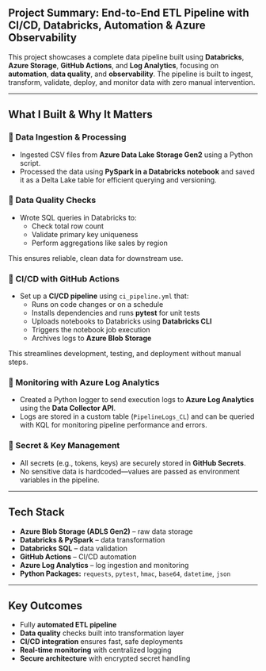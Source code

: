 ## Project Summary: End-to-End ETL Pipeline with CI/CD, Databricks, Automation & Azure Observability

This project showcases a complete data pipeline built using **Databricks**, **Azure Storage**, **GitHub Actions**, and **Log Analytics**, focusing on **automation**, **data quality**, and **observability**. The pipeline is built to ingest, transform, validate, deploy, and monitor data with zero manual intervention.

---

##  What I Built & Why It Matters

### 🔹 Data Ingestion & Processing
- Ingested CSV files from **Azure Data Lake Storage Gen2** using a Python script.
- Processed the data using **PySpark in a Databricks notebook** and saved it as a Delta Lake table for efficient querying and versioning.

### 🔹 Data Quality Checks
- Wrote SQL queries in Databricks to:
  - Check total row count
  - Validate primary key uniqueness
  - Perform aggregations like sales by region

This ensures reliable, clean data for downstream use.

### 🔹 CI/CD with GitHub Actions
- Set up a **CI/CD pipeline** using `ci_pipeline.yml` that:
  - Runs on code changes or on a schedule
  - Installs dependencies and runs **pytest** for unit tests
  - Uploads notebooks to Databricks using **Databricks CLI**
  - Triggers the notebook job execution
  - Archives logs to **Azure Blob Storage**

This streamlines development, testing, and deployment without manual steps.

### 🔹 Monitoring with Azure Log Analytics
- Created a Python logger to send execution logs to **Azure Log Analytics** using the **Data Collector API**.
- Logs are stored in a custom table (`PipelineLogs_CL`) and can be queried with KQL for monitoring pipeline performance and errors.

### 🔹 Secret & Key Management
- All secrets (e.g., tokens, keys) are securely stored in **GitHub Secrets**.
- No sensitive data is hardcoded—values are passed as environment variables in the pipeline.

---

## Tech Stack

- **Azure Blob Storage (ADLS Gen2)** – raw data storage
- **Databricks & PySpark** – data transformation
- **Databricks SQL** – data validation
- **GitHub Actions** – CI/CD automation
- **Azure Log Analytics** – log ingestion and monitoring
- **Python Packages:** `requests`, `pytest`, `hmac`, `base64`, `datetime`, `json`

---

## Key Outcomes

- Fully **automated ETL pipeline**
- **Data quality** checks built into transformation layer
- **CI/CD integration** ensures fast, safe deployments
- **Real-time monitoring** with centralized logging
- **Secure architecture** with encrypted secret handling
